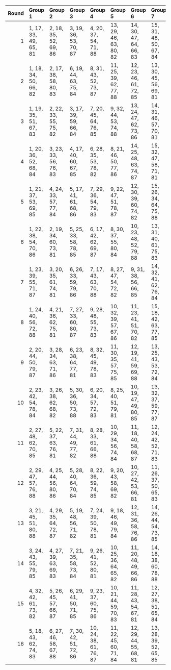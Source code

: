 |   Round | Group 1               | Group 2               | Group 3               | Group 4                | Group 5                | Group 6                | Group 7                | Group 8                | Group 9           | Group 10          | Group 11          | Group 12           | Group 13           | Group 14           | Group 15           | Group 16           |
|--------:|:----------------------|:----------------------|:----------------------|:-----------------------|:-----------------------|:-----------------------|:-----------------------|:-----------------------|:------------------|:------------------|:------------------|:-------------------|:-------------------|:-------------------|:-------------------|:-------------------|
|       1 | 1, 17, 33, 49, 65, 81 | 2, 18, 35, 52, 69, 86 | 3, 19, 36, 53, 70, 87 | 4, 20, 37, 54, 71, 88  | 13, 29, 46, 63, 80, 82 | 14, 30, 47, 64, 66, 83 | 15, 31, 48, 50, 67, 84 | 16, 32, 34, 51, 68, 85 | 5, 21, 38, 55, 72 | 6, 22, 39, 56, 73 | 7, 23, 40, 57, 74 | 8, 24, 41, 58, 75  | 9, 25, 42, 59, 76  | 10, 26, 43, 60, 77 | 11, 27, 44, 61, 78 | 12, 28, 45, 62, 79 |
|       2 | 1, 18, 34, 50, 66, 82 | 2, 17, 38, 58, 80, 83 | 6, 19, 44, 63, 75, 84 | 8, 31, 43, 52, 73, 87  | 11, 25, 39, 62, 77, 88 | 12, 23, 46, 61, 72, 85 | 13, 30, 45, 56, 69, 81 | 14, 29, 40, 53, 65, 86 | 3, 22, 42, 64, 67 | 4, 26, 48, 51, 76 | 5, 32, 35, 60, 79 | 7, 28, 47, 59, 68  | 9, 27, 36, 57, 71  | 10, 20, 41, 55, 78 | 15, 24, 37, 49, 70 | 16, 21, 33, 54, 74 |
|       3 | 1, 19, 35, 51, 67, 83 | 2, 22, 33, 55, 75, 82 | 3, 17, 39, 59, 66, 84 | 7, 20, 45, 64, 76, 85  | 9, 32, 44, 53, 74, 88  | 13, 24, 47, 62, 73, 86 | 14, 31, 46, 57, 70, 81 | 15, 30, 41, 54, 65, 87 | 4, 23, 43, 50, 68 | 5, 27, 34, 52, 77 | 6, 18, 36, 61, 80 | 8, 29, 48, 60, 69  | 10, 28, 37, 58, 72 | 11, 21, 42, 56, 79 | 12, 26, 40, 63, 78 | 16, 25, 38, 49, 71 |
|       4 | 1, 20, 36, 52, 68, 84 | 3, 23, 33, 56, 76, 83 | 4, 17, 40, 60, 67, 85 | 6, 28, 35, 53, 78, 82  | 8, 21, 46, 50, 77, 86  | 14, 25, 48, 63, 74, 87 | 15, 32, 47, 58, 71, 81 | 16, 31, 42, 55, 65, 88 | 2, 26, 39, 49, 72 | 5, 24, 44, 51, 69 | 7, 19, 37, 62, 66 | 9, 30, 34, 61, 70  | 10, 18, 45, 54, 75 | 11, 29, 38, 59, 73 | 12, 22, 43, 57, 80 | 13, 27, 41, 64, 79 |
|       5 | 1, 21, 37, 53, 69, 85 | 4, 24, 33, 57, 77, 84 | 5, 17, 41, 61, 68, 86 | 7, 29, 36, 54, 79, 83  | 9, 22, 47, 51, 78, 87  | 12, 30, 39, 60, 74, 82 | 15, 26, 34, 64, 75, 88 | 16, 18, 48, 59, 72, 81 | 2, 32, 43, 56, 65 | 3, 27, 40, 49, 73 | 6, 25, 45, 52, 70 | 8, 20, 38, 63, 67  | 10, 31, 35, 62, 71 | 11, 19, 46, 55, 76 | 13, 23, 44, 58, 66 | 14, 28, 42, 50, 80 |
|       6 | 1, 22, 38, 54, 70, 86 | 2, 19, 34, 60, 73, 81 | 5, 25, 33, 58, 78, 85 | 6, 17, 42, 62, 69, 87  | 8, 30, 37, 55, 80, 84  | 10, 23, 48, 52, 79, 88 | 13, 31, 40, 61, 75, 83 | 14, 24, 45, 59, 67, 82 | 3, 18, 44, 57, 65 | 4, 28, 41, 49, 74 | 7, 26, 46, 53, 71 | 9, 21, 39, 64, 68  | 11, 32, 36, 63, 72 | 12, 20, 47, 56, 77 | 15, 29, 43, 51, 66 | 16, 27, 35, 50, 76 |
|       7 | 1, 23, 39, 55, 71, 87 | 3, 20, 35, 61, 74, 81 | 6, 26, 33, 59, 79, 86 | 7, 17, 43, 63, 70, 88  | 8, 27, 47, 54, 72, 82  | 9, 31, 38, 56, 66, 85  | 14, 32, 41, 62, 76, 84 | 15, 25, 46, 60, 68, 83 | 2, 28, 36, 51, 77 | 4, 19, 45, 58, 65 | 5, 29, 42, 49, 75 | 10, 22, 40, 50, 69 | 11, 24, 34, 53, 80 | 12, 18, 37, 64, 73 | 13, 21, 48, 57, 78 | 16, 30, 44, 52, 67 |
|       8 | 1, 24, 40, 56, 72, 88 | 4, 21, 36, 62, 75, 81 | 7, 27, 33, 60, 80, 87 | 9, 28, 48, 55, 73, 83  | 10, 32, 39, 57, 67, 86 | 11, 23, 41, 51, 70, 82 | 15, 18, 42, 63, 77, 85 | 16, 26, 47, 61, 69, 84 | 2, 31, 45, 53, 68 | 3, 29, 37, 52, 78 | 5, 20, 46, 59, 65 | 6, 30, 43, 49, 76  | 8, 17, 44, 64, 71  | 12, 25, 35, 54, 66 | 13, 19, 38, 50, 74 | 14, 22, 34, 58, 79 |
|       9 | 2, 20, 44, 50, 79, 87 | 3, 28, 34, 63, 71, 86 | 6, 23, 38, 64, 77, 81 | 8, 32, 45, 49, 78, 83  | 11, 30, 35, 57, 75, 85 | 12, 19, 41, 59, 69, 88 | 13, 25, 43, 53, 72, 84 | 15, 21, 40, 52, 76, 82 | 1, 26, 42, 58, 74 | 4, 18, 47, 55, 70 | 5, 31, 39, 54, 80 | 7, 22, 48, 61, 65  | 9, 29, 33, 62, 67  | 10, 17, 46, 51, 73 | 14, 27, 37, 56, 68 | 16, 24, 36, 60, 66 |
|      10 | 2, 23, 42, 54, 78, 84 | 3, 26, 38, 62, 68, 82 | 5, 30, 36, 50, 73, 88 | 6, 20, 34, 57, 72, 83  | 8, 25, 40, 51, 79, 81  | 10, 19, 47, 49, 80, 85 | 13, 32, 37, 59, 77, 87 | 15, 27, 45, 55, 74, 86 | 1, 28, 44, 60, 76 | 4, 22, 46, 52, 66 | 7, 18, 41, 56, 67 | 9, 24, 35, 63, 65  | 11, 31, 33, 64, 69 | 12, 17, 48, 53, 75 | 14, 21, 43, 61, 71 | 16, 29, 39, 58, 70 |
|      11 | 2, 27, 48, 62, 70, 85 | 5, 22, 37, 63, 76, 81 | 7, 31, 44, 49, 77, 82 | 8, 28, 33, 61, 66, 88  | 10, 29, 34, 56, 74, 84 | 11, 18, 40, 58, 68, 87 | 12, 24, 42, 52, 71, 83 | 16, 19, 43, 64, 78, 86 | 1, 25, 41, 57, 73 | 3, 32, 46, 54, 69 | 4, 30, 38, 53, 79 | 6, 21, 47, 60, 65  | 9, 17, 45, 50, 72  | 13, 26, 36, 55, 67 | 14, 20, 39, 51, 75 | 15, 23, 35, 59, 80 |
|      12 | 2, 29, 47, 57, 76, 88 | 4, 25, 44, 56, 80, 86 | 5, 28, 40, 64, 70, 84 | 8, 22, 36, 59, 74, 85  | 9, 20, 43, 58, 69, 82  | 10, 27, 42, 53, 66, 81 | 11, 26, 37, 50, 65, 83 | 12, 21, 34, 49, 67, 87 | 1, 30, 46, 62, 78 | 3, 31, 41, 60, 72 | 6, 24, 48, 54, 68 | 7, 32, 38, 52, 75  | 13, 18, 33, 51, 71 | 14, 17, 35, 55, 77 | 15, 19, 39, 61, 79 | 16, 23, 45, 63, 73 |
|      13 | 3, 21, 45, 51, 80, 88 | 4, 29, 35, 64, 72, 87 | 5, 19, 48, 56, 71, 82 | 7, 24, 39, 50, 78, 81  | 9, 18, 46, 49, 79, 84  | 12, 31, 36, 58, 76, 86 | 14, 26, 44, 54, 73, 85 | 16, 22, 41, 53, 77, 83 | 1, 27, 43, 59, 75 | 2, 25, 37, 61, 67 | 6, 32, 40, 55, 66 | 8, 23, 34, 62, 65  | 10, 30, 33, 63, 68 | 11, 17, 47, 52, 74 | 13, 20, 42, 60, 70 | 15, 28, 38, 57, 69 |
|      14 | 3, 24, 43, 55, 79, 85 | 4, 27, 39, 63, 69, 83 | 7, 21, 35, 58, 73, 84 | 9, 26, 41, 52, 80, 81  | 10, 25, 36, 64, 65, 82 | 11, 20, 48, 49, 66, 86 | 14, 18, 38, 60, 78, 88 | 16, 28, 46, 56, 75, 87 | 1, 29, 45, 61, 77 | 2, 30, 40, 59, 71 | 5, 23, 47, 53, 67 | 6, 31, 37, 51, 74  | 8, 19, 42, 57, 68  | 12, 32, 33, 50, 70 | 13, 17, 34, 54, 76 | 15, 22, 44, 62, 72 |
|      15 | 4, 32, 42, 61, 73, 82 | 5, 26, 45, 57, 66, 87 | 6, 29, 41, 50, 71, 85 | 9, 23, 37, 60, 75, 86  | 10, 21, 44, 59, 70, 83 | 11, 28, 43, 54, 67, 81 | 12, 27, 38, 51, 65, 84 | 13, 22, 35, 49, 68, 88 | 1, 31, 47, 63, 79 | 2, 24, 46, 64, 74 | 3, 30, 48, 58, 77 | 7, 25, 34, 55, 69  | 8, 18, 39, 53, 76  | 14, 19, 33, 52, 72 | 15, 17, 36, 56, 78 | 16, 20, 40, 62, 80 |
|      16 | 5, 18, 43, 62, 74, 83 | 6, 27, 46, 58, 67, 88 | 7, 30, 42, 51, 72, 86 | 10, 24, 38, 61, 76, 87 | 11, 22, 45, 60, 71, 84 | 12, 29, 44, 55, 68, 81 | 13, 28, 39, 52, 65, 85 | 16, 17, 37, 57, 79, 82 | 1, 32, 48, 64, 80 | 2, 21, 41, 63, 66 | 3, 25, 47, 50, 75 | 4, 31, 34, 59, 78  | 8, 26, 35, 56, 70  | 9, 19, 40, 54, 77  | 14, 23, 36, 49, 69 | 15, 20, 33, 53, 73 |